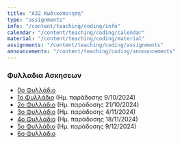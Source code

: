 ```yaml
---
title: "Α32 Kωδικοποιηση"
type: "assignments"
info: "/content/teaching/coding/info"
calendar: "/content/teaching/coding/calendar"
material: "/content/teaching/coding/material"
assignments: "/content/teaching/coding/assignments"
announcements: "/content/teaching/coding/announcements"
---
```


### Φυλλαδια Ασκησεων

- [0ο Φυλλάδιο](coding-assignment-2024-0.pdf)
- [1ο Φυλλάδιο](coding-assign-2024-1.pdf) (Ημ. παράδοσης 9/10/2024)
- [2o Φυλλάδιο](coding-assign-2024-2.pdf) (Ημ. παράδοσης 21/10/2024)
- [3o Φυλλάδιο](coding-assign-2024-3.pdf) (Ημ. παράδοσης 4/11/2024)
- [4ο Φυλλάδιο](coding-assign-2024-4.pdf) (Ημ. παράδοσης 18/11/2024)
- [5ο Φυλλάδιο](coding-assign-2024-5.pdf) (Ημ. παράδοσης 9/12/2024)
- [6ο Φυλλάδιο](coding-assign-2024-6.pdf)
